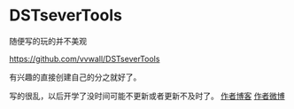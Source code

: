 # DSTseverTools
随便写的玩的并不美观

https://github.com/vvwall/DSTseverTools

有兴趣的直接创建自己的分之就好了。

写的很乱，以后开学了没时间可能不更新或者更新不及时了。
[作者博客](http://vvwall.com/)
[作者微博](http://weibo.com/findlike/)
